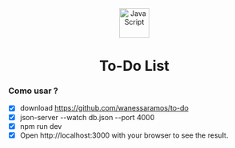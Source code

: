 <div align="center">
   <img align="center" alt="JavaScript" height="60" width="60" src="https://cdn.jsdelivr.net/gh/devicons/devicon@latest/icons/nextjs/nextjs-original.svg"/> 
  <h1>To-Do List</h1>
  <div align="start" style="display:inline_block">
  <h3>Como usar ?</h3>

- [x] download https://github.com/wanessaramos/to-do
- [x] json-server --watch db.json --port 4000 
- [x] npm run dev
- [x] Open http://localhost:3000 with your browser to see the result.
  </div> 
</div>
